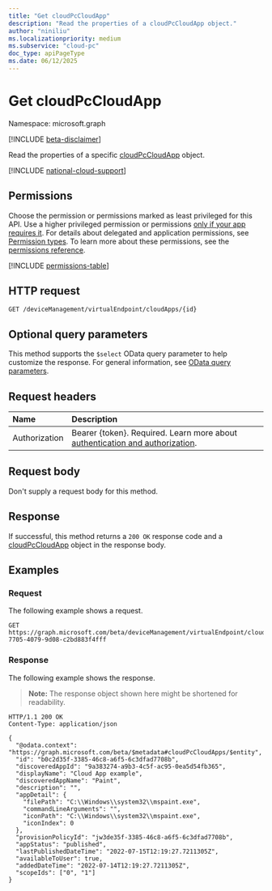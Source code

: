 ```yaml
---
title: "Get cloudPcCloudApp"
description: "Read the properties of a cloudPcCloudApp object."
author: "niniliu"
ms.localizationpriority: medium
ms.subservice: "cloud-pc"
doc_type: apiPageType
ms.date: 06/12/2025
---
```


# Get cloudPcCloudApp

Namespace: microsoft.graph

[!INCLUDE [beta-disclaimer](../../includes/beta-disclaimer.md)]

Read the properties of a specific [cloudPcCloudApp](../resources/cloudpccloudapp.md) object.

[!INCLUDE [national-cloud-support](../../includes/global-us.md)]

## Permissions

Choose the permission or permissions marked as least privileged for this API. Use a higher privileged permission or permissions [only if your app requires it](/graph/permissions-overview#best-practices-for-using-microsoft-graph-permissions). For details about delegated and application permissions, see [Permission types](/graph/permissions-overview#permission-types). To learn more about these permissions, see the [permissions reference](/graph/permissions-reference).

<!-- { "blockType": "permissions", "name": "cloudpccloudapp_get" } -->
[!INCLUDE [permissions-table](../includes/permissions/cloudpccloudapp-get-permissions.md)]

## HTTP request

<!-- {
  "blockType": "ignored"
}
-->
``` http
GET /deviceManagement/virtualEndpoint/cloudApps/{id}
```

## Optional query parameters

This method supports the `$select` OData query parameter to help customize the response. For general information, see [OData query parameters](/graph/query-parameters).

## Request headers

| Name          | Description               |
| :------------ | :------------------------ |
|Authorization|Bearer {token}. Required. Learn more about [authentication and authorization](/graph/auth/auth-concepts).|

## Request body

Don't supply a request body for this method.

## Response

If successful, this method returns a `200 OK` response code and a [cloudPcCloudApp](../resources/cloudpccloudapp.md) object in the response body.

## Examples

### Request
The following example shows a request.
<!-- {
  "blockType": "request",
  "name": "get_cloudpccloudapp"
}
-->
``` http
GET https://graph.microsoft.com/beta/deviceManagement/virtualEndpoint/cloudApps/eda7ed64-7705-4079-9d08-c2bd883f4fff
```

### Response
The following example shows the response.
>**Note:** The response object shown here might be shortened for readability.
<!-- {
  "blockType": "response",
  "truncated": true,
  "@odata.type": "microsoft.graph.cloudPcCloudApp"
}
-->
``` http
HTTP/1.1 200 OK
Content-Type: application/json

{
  "@odata.context": "https://graph.microsoft.com/beta/$metadata#cloudPcCloudApps/$entity",
  "id": "b0c2d35f-3385-46c8-a6f5-6c3dfad7708b",
  "discoveredAppId": "9a383274-a9b3-4c5f-ac95-0ea5d54fb365",
  "displayName": "Cloud App example",
  "discoveredAppName": "Paint",
  "description": "",
  "appDetail": {
    "filePath": "C:\\Windows\\system32\\mspaint.exe",
    "commandLineArguments": "",
    "iconPath": "C:\\Windows\\system32\\mspaint.exe",
    "iconIndex": 0
  },
  "provisionPolicyId": "jw3de35f-3385-46c8-a6f5-6c3dfad7708b",
  "appStatus": "published",
  "lastPublishedDateTime": "2022-07-15T12:19:27.7211305Z",
  "availableToUser": true,
  "addedDateTime": "2022-07-14T12:19:27.7211305Z",
  "scopeIds": ["0", "1"]
}
```

